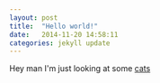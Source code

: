 ```yaml
---
layout: post
title:  "Hello world!"
date:   2014-11-20 14:58:11
categories: jekyll update
---
```


Hey man I'm just looking at some [cats][cats]

[cats]: http://2.bp.blogspot.com/_85kOI3tE7NE/TJroCj4bl6I/AAAAAAAAAA8/ykbGYXGq2tQ/s1600/MOVIE.jpg
